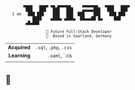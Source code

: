 ```
        ▄▄▄▄   ▄▄▄▄ ▄▄ ▄▄▄▄▄▄     ▄▄▄▄▄▄▄   ▄▄▄▄   ▄▄▄▄ 
         ███   ███   ███   ███    ▄▄▄▄▄███   ███   ███  
   I am   ███ ███    ███   ███  ███    ███    ███ ███   
            ████    ▄███▄ ▄███▄  ██▄▄▄██ █▄     ███     
         ▄█▄███                                                         
         
                  🚀 Future Full-Stack Developer 
                  📍  Based in Saarland, Germany
```

| | |
|---:| ---:|
| **Acquired** | `.sql`, `.php`, `.css` |
| **Learning** | `.xaml`, `.cs |
| | | 


# 💚
